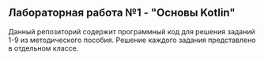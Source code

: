 ## Лабораторная работа №1 - "Основы Kotlin"
Данный репозиторий содержит программный код для решения заданий 1-9 из методического пособия. Решение каждого задания представлено в отдельном классе.
